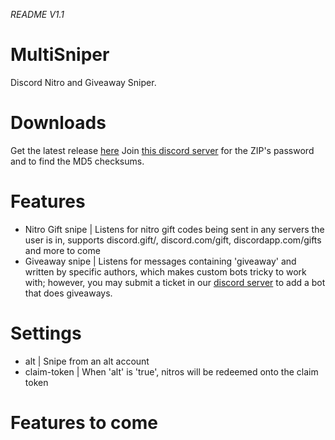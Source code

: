 *README V1.1*
# MultiSniper
Discord Nitro and Giveaway Sniper.

# Downloads
Get the latest release [here](https://github.com/Pr0xyblade/MultiSniper/releases/latest)
Join [this discord server](https://discord.gg/MdxAADV) for the ZIP's password and to find the MD5 checksums.

# Features
- Nitro Gift snipe | Listens for nitro gift codes being sent in any servers the user is in, supports discord.gift/, discord.com/gift, discordapp.com/gifts and more to come
- Giveaway snipe | Listens for messages containing 'giveaway' and written by specific authors, which makes custom bots tricky to work with; however, you may submit a ticket in our [discord server](https://discord.gg/aKzQxjy) to add a bot that does giveaways.

# Settings
- alt | Snipe from an alt account
- claim-token | When 'alt' is 'true', nitros will be redeemed onto the claim token

# Features to come
